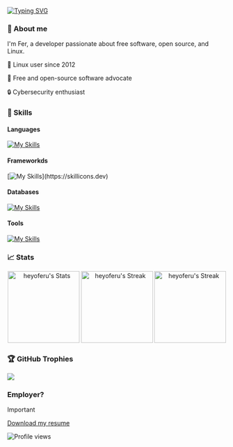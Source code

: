 [![Typing SVG](https://readme-typing-svg.demolab.com?font=Montserrat&weight=600&size=25&pause=1000&width=435&lines=Hello%2C+Word!+It's+Fer)](https://git.io/typing-svg)


### 👤 About me
I'm Fer, a developer passionate about free software, open source, and Linux.

 🐧 Linux user since 2012

 🌟 Free and open-source software advocate

 🔒 Cybersecurity enthusiast

### 🧰 Skills
#### Languages
[![My Skills](https://skillicons.dev/icons?i=php,python,cs,c,dart,bash)](https://skillicons.dev)

#### Frameworkds
[![My Skills](https://skillicons.dev/icons?i=flutter,laravel,flask,fastapi,)](https://skillicons.dev)

#### Databases
[![My Skills](https://skillicons.dev/icons?i=mysql,sqlite)](https://skillicons.dev)
#### Tools
[![My Skills](https://skillicons.dev/icons?i=neovim,linux,git,gitlab,github)](https://skillicons.dev)



### 📈 Stats

<div class="badges-githubstats">
  <p align="center">
    <img src="https://github-readme-stats.vercel.app/api?username=heyoferu&theme=aura&show_icons=true&hide_border=true&count_private=true" alt="heyoferu's Stats" height="165">
    <img src="https://github-readme-streak-stats.herokuapp.com/?user=heyoferu&theme=aura&hide_border=true" alt="heyoferu's Streak" height="165">
    <img src="https://github-readme-stats.vercel.app/api/top-langs/?username=heyoferu&theme=aura&hide_border=true&include_all_commits=true&count_private=true" alt="heyoferu's Streak" height="165">
  </p>
</div>

### 🏆 GitHub Trophies
![](https://github-profile-trophy.vercel.app/?username=heyoferu&theme=aura&no-frame=true&no-bg=true&margin-w=4&)




### Employer?
> [!IMPORTANT]  
> <a href="#" download>Download my resume</a>

![Profile views](https://komarev.com/ghpvc/?username=heyoferu&label=Profile%20views&color=60598F&style=flat)
